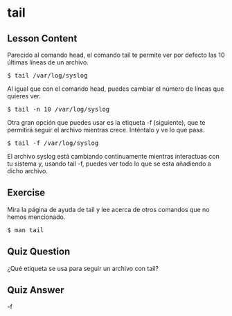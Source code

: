 # tail

## Lesson Content

Parecido al comando head, el comando tail te permite ver por defecto las 10 últimas líneas de un archivo.

<pre>$ tail /var/log/syslog</pre>

Al igual que con el comando head, puedes cambiar el número de líneas que quieres ver.

<pre>$ tail -n 10 /var/log/syslog</pre>

Otra gran opción que puedes usar es la etiqueta -f (siguiente), que te permitirá seguir el archivo mientras crece. Inténtalo y ve lo que pasa.

<pre>$ tail -f /var/log/syslog</pre>

El archivo syslog está cambiando continuamente mientras interactuas con tu sistema y, usando tail -f, puedes ver todo lo que se esta añadiendo a dicho archivo.

## Exercise

Mira la página de ayuda de tail y lee acerca de otros comandos que no hemos mencionado.

<pre>$ man tail</pre>

## Quiz Question

¿Qué etiqueta se usa para seguir un archivo con tail?

## Quiz Answer

-f
